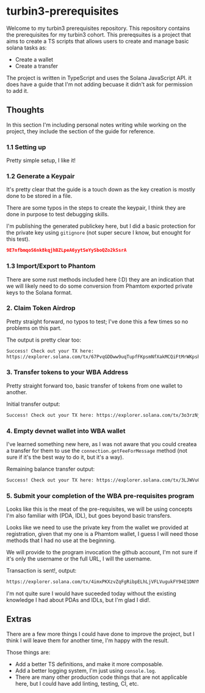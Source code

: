 # turbin3-prerequisites
Welcome to my turbin3 prerequisites repository. This repository contains the prerequisites for my turbin3 cohort. This prereqsuites is a project that aims to create a TS scripts that allows users to create and manage basic solana tasks as:

- Create a wallet
- Create a transfer

The project is written in TypeScript and uses the Solana JavaScript API. it does have a guide that I'm not adding becuase it didn't ask for permission to add it.

## Thoughts
In this section I'm including personal notes writing while working on the project, they include the section of the guide for reference.

### 1.1 Setting up
Pretty simple setup, I like it!

### 1.2 Generate a Keypair
It's pretty clear that the guide is a touch down as the key creation is mostly done to be stored in a file.

There are some typos in the steps to create the keypair, I think they are done in purpose to test debugging skills.

I'm publishing the generated publickey here, but I did a basic protection for the private key using `gitignore` (not super secure I know, but enought for this test).
```json
9E7nfbmqoS6nk8kqjhBZLpeA6yytSeYySboQZo2kSsrA
```

### 1.3 Import/Export to Phantom
There are some rust methods included here (:D) they are an indication that we will likely need to do some conversion from Phamtom exported private keys to the Solana format.

### 2. Claim Token Airdrop
Pretty straight forward, no typos to test; I've done this a few times so no problems on this part.

The output is pretty clear too:
```bash
Success! Check out your TX here:
https://explorer.solana.com/tx/67PvqGDDww9uqTupfFKpsmNfXakMCQiFtMrWKpshUQMxmSVNGwNCoXdvnDU5XDRNxVcJV8HCqQMcifRwQR1VobHt?cluster=devnet
```

### 3. Transfer tokens to your WBA Address
Pretty straight forward too, basic transfer of tokens from one wallet to another.

Initial transfer output:
```bash
Success! Check out your TX here: https://explorer.solana.com/tx/3o3rzNjvJh9Dx7uzHFgj6bgMYf9G5Y2ENL5CyUqa6MSPEmoAkeLHSA1EtgUhVYcS24KR5LpHUQt62CFMqchHNSxA?cluster=devnet
```

### 4. Empty devnet wallet into WBA wallet
I've learned something new here, as I was not aware that you could createa a transfer for them to use the `connection.getFeeForMessage` method (not sure if it's the best way to do it, but it's a way).

Remaining balance transfer output:
```bash
Success! Check out your TX here: https://explorer.solana.com/tx/3LJWVuCTM2ZQmPDf1LS77qJhx1QL6yWCVxRt5nHS78vVirZTPGNxoaG8nXUNv2niYmwY8rsDMC3VHhJRyons4c9M?cluster=devnet
```

### 5. Submit your completion of the WBA pre-requisites program
Looks like this is the meat of the pre-requisites, we will be using concepts I'm also familiar with (PDA, IDL), but goes beyond basic transfers.

Looks like we need to use the private key from the wallet we provided at registration, given that my one is a Phamtom wallet, I guess I will need those methods that I had no use at the beginning.

We will provide to the program invocation the github account, I'm not sure if it's only the username or the full URL, I will the username.

Transaction is sent!, output:
```bash
https://explorer.solana.com/tx/4imxPKXzvZqFgRibpELhLjVFLVugukFY94E1DNYMLZKhVztWzNmrEMmUjgoCsdFMmzMR5rWZkpJXyRQVHLEuqwWx?cluster=devnet
```

I'm not quite sure I would have suceeded today without the existing knowledge I had about PDAs and IDLs, but I'm glad I did!.

## Extras
There are a few more things I could have done to improve the project, but I think I will leave them for another time, I'm happy with the result.
 
Those things are:
- Add a better TS definitions, and make it more composable.
- Add a better logging system, I'm just using `console.log`.
- There are many other production code things that are not applicable here, but I could have add linting, testing, CI, etc.

